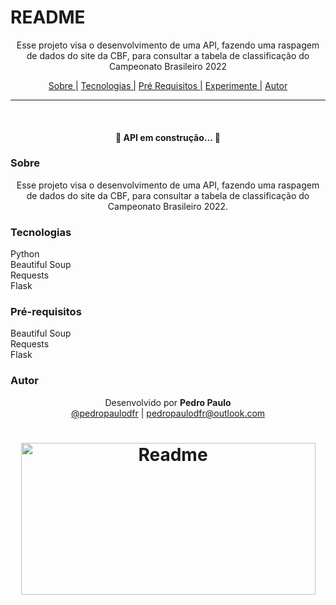# README

<p align="center">
Esse projeto visa o desenvolvimento de uma API, fazendo uma raspagem de dados do site da CBF, para consultar a tabela de classificação do Campeonato Brasileiro 2022
</p>

<p align="center">
  <a href="#sobre">Sobre |</a>
  <a href="#tecnologias">Tecnologias |</a>
  <a href="#pré-requisitos">Pré Requisitos |</a>
  <a href="#experimente">Experimente |</a>
  <a href="#autor">Autor</a>
</p>

---

<br>

<h4 align="center">
  🚧 API em construção... 🚧
</h4>


### Sobre

<p align="center">
Esse projeto visa o desenvolvimento de uma API, fazendo uma raspagem de dados do site da CBF, para consultar a tabela de classificação do Campeonato Brasileiro 2022.
</p>


### Tecnologias

Python <br>
Beautiful Soup <br>
Requests <br>
Flask


### Pré-requisitos

Beautiful Soup <br>
Requests <br>
Flask



### Autor

<p align="center"> Desenvolvido por <b>Pedro Paulo</b><br>
  <a href="https://www.instagram.com/pedropaulodfr/" >@pedropaulodfr</a> | <a href="mailto:pedropaulodfr@outlook.com ">pedropaulodfr@outlook.com </a></p>


<h1 align="center">
  <img alt="Readme" src="https://user-images.githubusercontent.com/29920024/179998463-0de8179b-297b-4285-a322-411452ee0b67.png" width="471" height=243" />
</h1>


